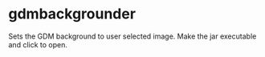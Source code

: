 # gdmbackgrounder
Sets the GDM background to user selected image.
Make the jar executable and click to open.
